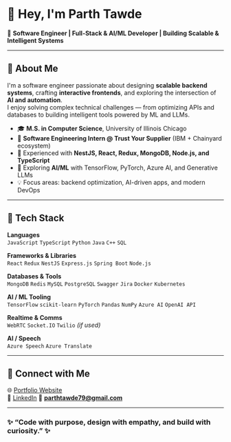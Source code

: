 # 👋 Hey, I'm Parth Tawde

🎯 **Software Engineer | Full-Stack & AI/ML Developer | Building Scalable & Intelligent Systems**

---

## 🚀 About Me

I'm a software engineer passionate about designing **scalable backend systems**, crafting **interactive frontends**, and exploring the intersection of **AI and automation**.  
I enjoy solving complex technical challenges — from optimizing APIs and databases to building intelligent tools powered by ML and LLMs.

- 🎓 **M.S. in Computer Science**, University of Illinois Chicago  
- 💼 **Software Engineering Intern @ Trust Your Supplier** (IBM + Chainyard ecosystem)  
- 🧩 Experienced with **NestJS, React, Redux, MongoDB, Node.js, and TypeScript**  
- 🤖 Exploring **AI/ML** with TensorFlow, PyTorch, Azure AI, and Generative LLMs  
- 💡 Focus areas: backend optimization, AI-driven apps, and modern DevOps

---

## 🧠 Tech Stack

**Languages**  
`JavaScript`  `TypeScript`  `Python`  `Java`  `C++`  `SQL`

**Frameworks & Libraries**  
`React`  `Redux`  `NestJS`  `Express.js`  `Spring Boot`  `Node.js`

**Databases & Tools**  
`MongoDB`  `Redis`  `MySQL`  `PostgreSQL`  `Swagger`  `Jira`  `Docker`  `Kubernetes`

**AI / ML Tooling**  
`TensorFlow`  `scikit-learn`  `PyTorch`  `Pandas`  `NumPy`  `Azure AI`  `OpenAI API`

**Realtime & Comms**  
`WebRTC`  `Socket.IO`  `Twilio` *(if used)*

**AI / Speech**  
`Azure Speech`  `Azure Translate`

---
## 🤝 Connect with Me
🌐 <a href="https://parthtawde.netlify.app/" target="_blank">Portfolio Website</a>  
💼 <a href="https://www.linkedin.com/in/parth-tawde/" target="_blank">LinkedIn</a> 
📧 **parthtawde79@gmail.com**

---

### ✨ “Code with purpose, design with empathy, and build with curiosity.” ✨
